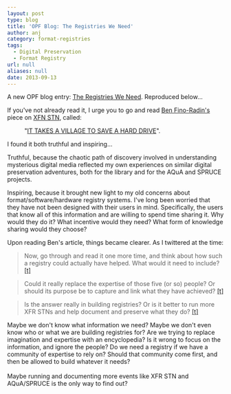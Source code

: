 ```yaml
---
layout: post
type: blog
title: 'OPF Blog: The Registries We Need'
author: anj
category: format-registries
tags:
  - Digital Preservation
  - Format Registry
url: null
aliases: null
date: 2013-09-13
---
```

<p>
A new OPF blog entry: <a href="http://openpreservation.org/knowledge/blogs/2013/09/13/registries-we-need/">The Registries We Need</a>. Reproduced below...
</p>
<!--break-->

<p>If you've not already read it, I urge you to go and read&nbsp;<a class="external" href="https://twitter.com/benfinoradin">Ben Fino-Radin's</a> piece on <a class="external" href="http://www.newmuseum.org/exhibitions/view/xfr-stn">XFN STN</a>, called:</p>
<p style="margin-left: 40px;">"<a class="external" href="http://notepad.benfinoradin.info/2013/09/12/it-takes-a-village-to-save-a-hard-drive/">IT TAKES A VILLAGE TO SAVE A HARD DRIVE</a>".</p>
<p>I found it both truthful and inspiring…</p>
<p>Truthful, because the chaotic path of discovery involved in understanding mysterious digital media reflected my own experiences on similar digital preservation adventures, both for the library and for the AQuA and SPRUCE projects.&nbsp;</p>
<p>Inspiring, because it brought new light to my old concerns about format/software/hardware registry systems. I've long been worried that they have not been designed with their users in mind. Specifically, the users that know all of this information and are willing to spend time sharing it. Why would they do it? What incentive would they need? What form of knowledge sharing would they choose?</p>
<p>Upon reading Ben's article, things became clearer. As I twittered at the time:</p>

<blockquote>Now, go through and read it one more time, and think about how such a registry could actually have helped. What would it need to include? <a class="external" href="https://twitter.com/anjacks0n/status/378268518183358464">[t]</a><p></p></blockquote>

<blockquote><p>Could it really replace the expertise of those five (or so) people? Or should its purpose be to capture and link what they have achieved?&nbsp;<a class="external" href="https://twitter.com/anjacks0n/status/378268791568076800">[t]</a></p></blockquote>

<blockquote><p>Is the answer really in building registries? Or is it better to run more XFR STNs and help document and preserve what they do? <a class="external" href="https://twitter.com/anjacks0n/status/378269295912185857">[t]</a></p></blockquote>

<div>Maybe we don't know what information we need? Maybe we don't even know who or what we are building registries for? Are we trying to replace imagination and expertise with an encyclopedia? Is it wrong to focus on the information, and ignore the people? Do we need a registry if we have a community of expertise to rely on? Should that community come first, and then be allowed to build whatever it needs?</div>
<div>&nbsp;</div>
<div>Maybe running and documenting more events like XFR STN and AQuA/SPRUCE is the only way to find out?</div>